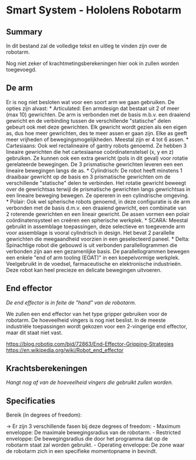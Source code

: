# Smart System - Hololens Robotarm

## Summary
In dit bestand zal de volledige tekst en uitleg te vinden zijn over de robotarm.

Nog niet zeker of krachtmetingsberekeningen hier ook in zullen worden toegevoegd.

## De arm
Er is nog niet besloten wat voor een soort arm we gaan gebruiken. De opties zijn alvast:
    * Articulated: Een armdesign dat bestaat uit 2 of meer (max 10) gewrichten. De arm is verbonden met de basis m.b.v. een draaiend gewricht en de verbinding tussen de verschillende "statische" delen gebeurt ook met deze gewrichten. Elk gewricht wordt gezien als een eigen as, dus hoe meer gewrichten, des te meer assen er gaan zijn. Elke as geeft meer vrijheden of bewegingsmogelijkheden. Meestal zijn er 4 tot 6 assen.
    * Cartesiaans: Ook wel rectalineaire of gantry robots genoemd. Ze hebben 3 lineaire gewrichten die het cartesiaanse coördinatenstelsel (x, y en z) gebruiken. Ze kunnen ook een extra gewricht (pols in dit geval) voor rotatie gerelateerde bewegingen. De 3 prismatische gewrichten leveren een een lineaire bewegingen langs de as.
    * Cylindrisch: De robot heeft minstens 1 draaibaar gewricht op de basis en 3 prismatische gewrichten om de verschillende "statische" delen te verbinden. Het rotatie gewricht beweegt over de gewrichtsas terwijl de prismatische gewrichten langs gewrichtsas in een lineaire beweging bewegen. Ze opereren in een cylindrische omgeving.
    * Polair: Ook wel spherische robots genoemd, in deze configuratie is de arm verbonden met de basis d.m.v. een draaiend gewricht, een combinatie van 2 roterende gewrichten en een lineair gewricht. De assen vormen een polair coördinatensysteel en creëren een spherische werkplek.
    * SCARA: Meestal gebruikt in assemblage toepassingen, deze selectieve en toegevende arm voor assemblage is vooral cylindrisch in design. Het bevat 2 parallelle gewrichten die meegaandheid voorzien in een geselecteerd paneel.
    * Delta: Spinachtige robot die gebouwd is uit verbonden parallellogrammen die verbonden zijn aan een gezamenlijke basis. De parallellogrammen bewegen een enkele "end of arm tooling (EOAT)" in een koepelvormige werkplek. Veelgebruikt in de voedsel, farmaceutische en elektronische industrieën. Deze robot kan heel precieze en delicate bewegingen uitvoeren.

## End effector
*De end effector is in feite de "hand" van de robotarm.*

We zullen een end effector van het type gripper gebruiken voor de robotarm. De hoeveelheid vingers is nog niet beslist.
    In de meeste industriële toepassingen wordt gekozen voor een 2-vingerige end effector, maar dit staat niet vast.

https://blog.robotiq.com/bid/72863/End-Effector-Gripping-Strategies 
https://en.wikipedia.org/wiki/Robot_end_effector

## Krachtsberekeningen

*Hangt nog af van de hoeveelheid vingers die gebruikt zullen worden.*

## Specificaties
Bereik (in degrees of freedom):

-> Er zijn 3 verschillende fasen bij deze degrees of freedom:
    - Maximum enveloppe: De maximale bewegingsradius van de robotarm.
    - Restricted enveloppe: De bewegingsradius die door het programma dat op de robotarm staat zal worden gebruikt.
    - Operating enveloppe: De zone waar de robotarm zich in een specifieke momentopname in bevindt.